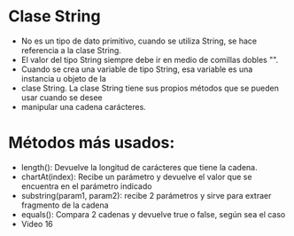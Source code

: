 # Clase String
 * No es un tipo de dato primitivo, cuando se utiliza String, se hace referencia a la clase String.
 * El valor del tipo String siempre debe ir en medio de comillas dobles "".
 * Cuando se crea una variable de tipo String, esa variable es una instancia u objeto de la
 * clase String. La clase String tiene sus propios métodos que se pueden usar cuando se desee
 * manipular una cadena carácteres.

# Métodos más usados:
 * length(): Devuelve la longitud de carácteres que tiene la cadena.
 * chartAt(index): Recibe un parámetro y devuelve el valor que se encuentra en el parámetro indicado
 * substring(param1, param2): recibe 2 parámetros y sirve para extraer fragmento de la cadena
 * equals(): Compara 2 cadenas y devuelve true o false, según sea el caso
 * Video 16